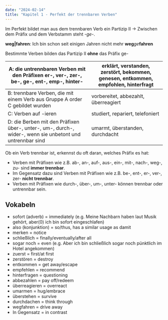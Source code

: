 ```yaml
---
date: "2024-02-14"
title: "Kapitel 1 - Perfekt der trennbaren Verben"
---
```


Im Perfekt bildet man aus dem trennbaren Verb ein Partizip II → Zwischen dem Präfix und dem Verbstamm steht *-ge-*.

**weg|fahren**: Ich bin schon seit einigen Jahren nicht mehr **weg***ge***fahren**

Bestimmte Verben bilden das Partizip II **ohne** das Präfix ge-

| A: die untrennbaren Verben mit den Präfixen er-, ver-, zer-, be-, ge-, ent-, emp-, hinter-               | erklärt, verstanden, zerstört, bekommen, genesen, entkommen, empfohlen, hinterfragt |
| -------------------------------------------------------------------------------------------------------- | ----------------------------------------------------------------------------------- |
| B: trennbare Verben, die mit einem Verb aus Gruppe A order C gebildet wurden                             | vorbereitet, abbezahlt, überreagiert                                                |
| C: Verben auf -ieren                                                                                     | studiert, repariert, telefoniert                                                    |
| D: die Berben mit den Präfixen über-, unter-, um-, durch-, wider-, wenn sie unbetont und untrennbar sind | umarmt, überstanden, durchdacht                                                     |

Ob ein Verb trennbar ist, erkennst du oft daran, welches Präfix es hat:

- Verben mit Präfixen wie z.B. ab-, an-, auf-, aus-, ein-, mit-, nach-, weg-, zu- sind **immer trennbar**.
- Im Gegensatz dazu sind Verben mit Präfixen wie z.B. be-, ent-, er-, ver-, zer- **nicht trennbar**.
- Verben mit Präfixen wie durch-, über-, um-, unter- können trennbar oder untrennbar sein.

## Vokabeln

- sofort (adverb) = immediately (e.g. Meine Nachbarn haben laut Musik gehört, aber(0) ich bin sofort eingeschlafen)
- also (konjunktion) = so/thus, has a similar usage as damit
- merken = notice
- schließlich = finally/eventually/after all
- sogar noch = even (e.g. Aber ich bin schließlich sogar noch pünktlich im Hotel angekommen)
- zuerst = first/at first
- zerstören = destroy
- entkommen = get away/escape
- empfehlen = recommend
- hinterfragen = questioning
- abbezahlen = pay off/redeem
- überreagieren = overreact
- umarmen = hug/embrace
- überstehen = survive
- durchdachen = think through
- wegfahren = drive away
- In Gegensatz = in contrast